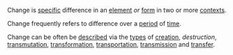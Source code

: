 Change is [specific](https://github.com/gcassel/Modular-Organization-Terminology/blob/master/terms/specific.md) difference in an [element](https://github.com/gcassel/Modular-Organization-Terminology/blob/master/terms/element.md) *or* [form](https://github.com/gcassel/Modular-Organization-Terminology/blob/master/terms/form.md) in two or more [contexts](https://github.com/gcassel/Modular-Organization-Terminology/blob/master/terms/context.md).  

Change frequently refers to difference over a [period](https://github.com/gcassel/Modular-Organization-Terminology/blob/master/terms/period.md) of [time](https://github.com/gcassel/Modular-Organization-Terminology/blob/master/terms/time.md).

Change can be often be [described](https://github.com/gcassel/Modular-Organization-Terminology/blob/master/terms/description.md) via the [types](https://github.com/gcassel/Modular-Organization-Terminology/blob/master/terms/type.md) of [creation](https://github.com/gcassel/Modular-Organization-Terminology/blob/master/terms/action.md), *destruction*, [transmutation](https://github.com/gcassel/Modular-Organization-Terminology/blob/master/terms/transmute.md), [transformation](https://github.com/gcassel/Modular-Organization-Terminology/blob/master/terms/transform.md), [transportation](https://github.com/gcassel/Modular-Organization-Terminology/blob/master/terms/transport.md), [transmission](https://github.com/gcassel/Modular-Organization-Terminology/blob/master/terms/transmit.md) and [transfer](https://github.com/gcassel/Modular-Organization-Terminology/blob/master/terms/transfer.md).  


